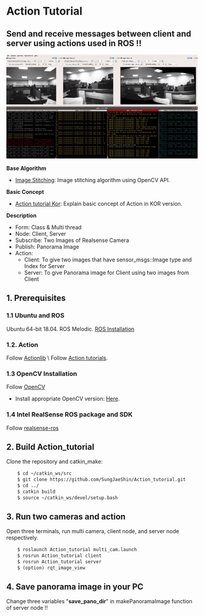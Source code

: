 # Action Tutorial
## Send and receive messages between client and server using actions used in ROS !!

![](./Action.png)

**Base Algorithm**
- [Image Stitching](https://github.com/SungJaeShin/Stitching_Image.git): Image stitching algorithm using OpenCV API.

**Basic Concept**
- [Action tutorial Kor](https://heathered-freon-621.notion.site/Action-Tutorial-Basic-concept-of-Action-53e29725788e4bff871bb4e6452f2b52): Explain basic concept of Action in KOR version.

**Description**
- Form: Class & Multi thread 
- Node: Client, Server
- Subscribe: Two Images of Realsense Camera 
- Publish: Panorama Image
- Action: 
    - Client: To give two images that have sensor_msgs::Image type and Index for Server
    - Server: To give Panorama image for Client using two images from Client

## 1. Prerequisites
### 1.1 **Ubuntu** and **ROS**
Ubuntu 64-bit 18.04.
ROS Melodic. [ROS Installation](http://wiki.ros.org/ROS/Installation)

### 1.2. **Action**
Follow [Actionlib](http://wiki.ros.org/actionlib#CA-01a90787f036b7f609402261d9a26d106ea379bb_1) \\
Follow [Action tutorials](http://wiki.ros.org/actionlib_tutorials/Tutorials).


### 1.3 **OpenCV Installation**
Follow [OpenCV](https://docs.opencv.org/4.x/d2/de6/tutorial_py_setup_in_ubuntu.html)
- Install appropriate OpenCV version: [Here](https://heathered-freon-621.notion.site/Opencv-How-to-install-appropriate-OpenCV-version-86275642fc924df5b1c258f077a94387).

### 1.4 **Intel RealSense ROS package and SDK**
Follow [realsense-ros](https://github.com/IntelRealSense/realsense-ros)

## 2. Build Action_tutorial
Clone the repository and catkin_make:
```
    $ cd ~/catkin_ws/src
    $ git clone https://github.com/SungJaeShin/Action_tutorial.git
    $ cd ../
    $ catkin build
    $ source ~/catkin_ws/devel/setup.bash    
```

## 3. Run two cameras and action
Open three terminals, run multi camera, client node, and server node respectively.
```
    $ roslaunch Action_tutorial multi_cam.launch
    $ rosrun Action_tutorial client 
    $ rosrun Action_tutorial server 
    $ (option) rqt_image_view 
```

## 4. Save panorama image in your PC
Change three variables "**save_pano_dir**" in makePanoramaImage function of server node !!
